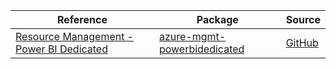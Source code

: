 | Reference | Package | Source |
|---|---|---|
|[Resource Management - Power BI Dedicated](mgmt-powerbidedicated-readme.md)|[azure-mgmt-powerbidedicated](https://pypi.org/project/azure-mgmt-powerbidedicated)|[GitHub](https://github.com/Azure/azure-sdk-for-python/blob/main/)|
